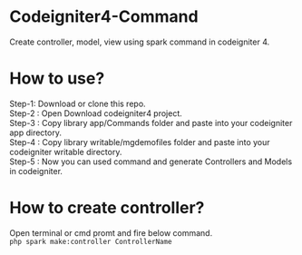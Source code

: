 # Codeigniter4-Command
Create controller, model, view using spark command in codeigniter 4.

# How to use?
Step-1: Download or clone this repo.<br/>
Step-2 : Open Download codeigniter4 project.<br/>
Step-3 : Copy library app/Commands folder and paste into your codeigniter app directory.<br/>
Step-4 : Copy library writable/mgdemofiles folder and paste into your codeigniter writable directory.<br/>
Step-5 : Now you can used command and generate Controllers and Models in codeigniter.<br/>

# How to create controller?
Open terminal or cmd promt and fire below command.<br/>
`php spark make:controller ControllerName`
